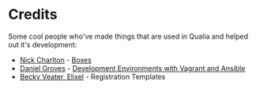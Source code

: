# Credits

Some cool people who've made things that are used in Qualia and helped out it's development:

* [Nick Charlton](https://nickcharlton.net) - [Boxes](https://boxes.io)
* [Daniel Groves](https://danielgroves.net) - [Development Environments with Vagrant and Ansible](https://danielgroves.net/notebook/2014/05/development-environments/)
* [Becky Veater, Elixel](http://www.elixel.co.uk) - Registration Templates
